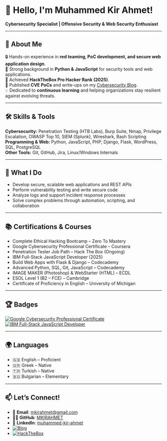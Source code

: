 # 👋 Hello, I'm Muhammed Kir Ahmet!
**Cybersecurity Specialist | Offensive Security & Web Security Enthusiast**

---

## 🚀 About Me

🔒 Hands-on experience in **red teaming, PoC development, and secure web application design**.  
🐍 Strong background in **Python & JavaScript** for security tools and web applications.  
🎯 Achieved **HackTheBox Pro Hacker Rank (2025)**.  
📜 Published **CVE PoCs** and write-ups on my [Cybersecurity Blog](https://moha-sec.vercel.app).  
💡 Dedicated to **continuous learning** and helping organizations stay resilient against evolving threats.

---

## 🛠 Skills & Tools

**Cybersecurity:** Penetration Testing (HTB Labs), Burp Suite, Nmap, Privilege Escalation, OWASP Top 10, SIEM (Splunk), Wireshark, Bash Scripting  
**Programming & Web:** Python, JavaScript, PHP, Django, Flask, WordPress, SQL, PostgreSQL  
**Other Tools:** Git, GitHub, Jira, Linux/Windows Internals

---

## 🌟 What I Do

- Develop secure, scalable web applications and REST APIs  
- Perform vulnerability testing and write secure code  
- Analyze logs and support incident response processes  
- Solve complex problems through automation, scripting, and collaboration  

---

## 📚 Certifications & Courses

- Complete Ethical Hacking Bootcamp – Zero To Mastery  
- Google Cybersecurity Professional Certificate – Coursera  
- Penetration Tester Job Path – Hack The Box (Ongoing)  
- IBM Full-Stack JavaScript Developer (2025)  
- Build Web Apps with Flask & Django – Codecademy  
- Advanced Python, SQL, Git, JavaScript – Codecademy  
- IMAGE MAKER (Photoshop) & WebStarter (HTML) – ECDL  
- ESOL Level 1 (B2 – FCE) – Cambridge  
- Certificate of Proficiency in English – University of Michigan  

---

## 🏆 Badges

[![Google Cybersecurity Professional Certificate](https://images.credly.com/size/340x340/images/53a3fd18-6b5b-4f4f-8245-25269d44e42e.png)](https://www.credly.com/badges/53a3fd18-6b5b-4f4f-8245-25269d44e42e)  
[![IBM Full-Stack JavaScript Developer](https://images.credly.com/size/340x340/images/1a63ce9c-db99-4d40-b66c-d61df1fb7ac4.png)](https://www.credly.com/badges/1a63ce9c-db99-4d40-b66c-d61df1fb7ac4)  

---

## 🌍 Languages

- 🇬🇧 English – Proficient  
- 🇬🇷 Greek – Native  
- 🇹🇷 Turkish – Native  
- 🇧🇬 Bulgarian – Elementary  

---

## 📫 Let’s Connect!

- 📧 **Email**: [mkirahmet@gmail.com](mailto:mkirahmet@gmail.com)  
- 🧑‍💻 **GitHub**: [MKIRAHMET](https://github.com/MKIRAHMET)  
- 💼 **LinkedIn**: [muhammed-kir-ahmet](https://linkedin.com/in/muhammed-kir-ahmet-0ab424267)  
- [![Blog](https://img.shields.io/badge/Blog-moha--sec.vercel.app-blue?style=flat-square&logo=vercel)](https://moha-sec.vercel.app)  
- [![HackTheBox](https://img.shields.io/badge/HackTheBox-Pro%20Hacker-success?style=flat-square&logo=hackthebox)](https://www.hackthebox.com/)
